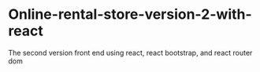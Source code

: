 # Online-rental-store-version-2-with-react
The second version front end using react, react bootstrap, and react router dom
